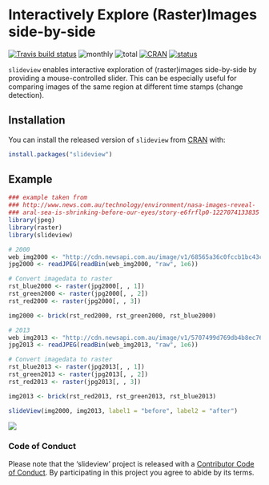 
<!-- README.md is generated from README.Rmd. Please edit that file -->

# Interactively Explore (Raster)Images side-by-side

[![Travis build
status](https://travis-ci.org/r-spatial/slideview.svg?branch=master)](https://travis-ci.org/r-spatial/slideview)
![monthly](http://cranlogs.r-pkg.org/badges/slideview)
![total](http://cranlogs.r-pkg.org/badges/grand-total/slideview)
[![CRAN](http://www.r-pkg.org/badges/version/slideview?color=009999)](https://cran.r-project.org/package=slideview)
[![status](https://tinyverse.netlify.com/badge/slideview)](https://CRAN.R-project.org/package=slideview)

`slideview` enables interactive exploration of (raster)images
side-by-side by providing a mouse-controlled slider. This can be
especially useful for comparing images of the same region at different
time stamps (change detection).

## Installation

You can install the released version of `slideview` from
[CRAN](https://CRAN.R-project.org) with:

``` r
install.packages("slideview")
```

## Example

``` r
### example taken from
### http://www.news.com.au/technology/environment/nasa-images-reveal-
### aral-sea-is-shrinking-before-our-eyes/story-e6frflp0-1227074133835
library(jpeg)
library(raster)
library(slideview)

# 2000
web_img2000 <- "http://cdn.newsapi.com.au/image/v1/68565a36c0fccb1bc43c09d96e8fb029"
jpg2000 <- readJPEG(readBin(web_img2000, "raw", 1e6))

# Convert imagedata to raster
rst_blue2000 <- raster(jpg2000[, , 1])
rst_green2000 <- raster(jpg2000[, , 2])
rst_red2000 <- raster(jpg2000[, , 3])

img2000 <- brick(rst_red2000, rst_green2000, rst_blue2000)

# 2013
web_img2013 <- "http://cdn.newsapi.com.au/image/v1/5707499d769db4b8ec76e8df61933f2a"
jpg2013 <- readJPEG(readBin(web_img2013, "raw", 1e6))

# Convert imagedata to raster
rst_blue2013 <- raster(jpg2013[, , 1])
rst_green2013 <- raster(jpg2013[, , 2])
rst_red2013 <- raster(jpg2013[, , 3])

img2013 <- brick(rst_red2013, rst_green2013, rst_blue2013)

slideView(img2000, img2013, label1 = "before", label2 = "after")
```

![](man/figures/slideview.gif)

### Code of Conduct

Please note that the ‘slideview’ project is released with a [Contributor
Code of Conduct](CODE_OF_CONDUCT.md). By participating in this project
you agree to abide by its terms.
